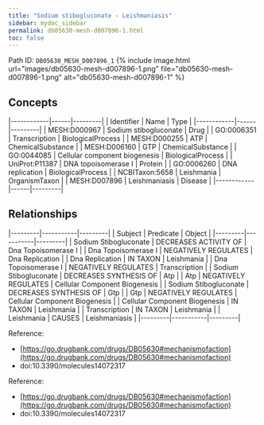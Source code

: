 ```yaml
---
title: "Sodium stibogluconate - Leishmaniasis"
sidebar: mydoc_sidebar
permalink: db05630-mesh-d007896-1.html
toc: false 
---
```



Path ID: `DB05630_MESH_D007896_1`
{% include image.html url="images/db05630-mesh-d007896-1.png" file="db05630-mesh-d007896-1.png" alt="db05630-mesh-d007896-1" %}

## Concepts

|------------|------|---------|
| Identifier | Name | Type    |
|------------|------|---------|
| MESH:D000967 | Sodium stibogluconate | Drug |
| GO:0006351 | Transcription | BiologicalProcess |
| MESH:D000255 | ATP | ChemicalSubstance |
| MESH:D006160 | GTP | ChemicalSubstance |
| GO:0044085 | Cellular component biogenesis | BiologicalProcess |
| UniProt:P11387 | DNA topoisomerase I | Protein |
| GO:0006260 | DNA replication | BiologicalProcess |
| NCBITaxon:5658 | Leishmania | OrganismTaxon |
| MESH:D007896 | Leishmaniasis | Disease |
|------------|------|---------|

## Relationships

|---------|-----------|---------|
| Subject | Predicate | Object  |
|---------|-----------|---------|
| Sodium Stibogluconate | DECREASES ACTIVITY OF | Dna Topoisomerase I |
| Dna Topoisomerase I | NEGATIVELY REGULATES | Dna Replication |
| Dna Replication | IN TAXON | Leishmania |
| Dna Topoisomerase I | NEGATIVELY REGULATES | Transcription |
| Sodium Stibogluconate | DECREASES SYNTHESIS OF | Atp |
| Atp | NEGATIVELY REGULATES | Cellular Component Biogenesis |
| Sodium Stibogluconate | DECREASES SYNTHESIS OF | Gtp |
| Gtp | NEGATIVELY REGULATES | Cellular Component Biogenesis |
| Cellular Component Biogenesis | IN TAXON | Leishmania |
| Transcription | IN TAXON | Leishmania |
| Leishmania | CAUSES | Leishmaniasis |
|---------|-----------|---------|

Reference: 
  - [https://go.drugbank.com/drugs/DB05630#mechanismofaction](https://go.drugbank.com/drugs/DB05630#mechanismofaction)
  - doi:10.3390/molecules14072317

Reference: 
  - [https://go.drugbank.com/drugs/DB05630#mechanismofaction](https://go.drugbank.com/drugs/DB05630#mechanismofaction)
  - doi:10.3390/molecules14072317
